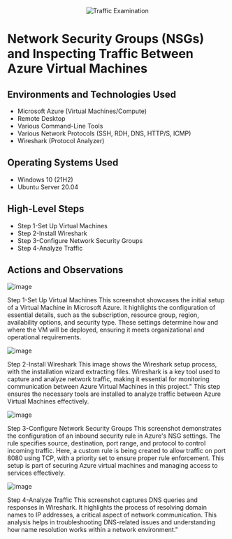 <p align="center">
<img src="https://i.imgur.com/Ua7udoS.png" alt="Traffic Examination"/>
</p>

<h1>Network Security Groups (NSGs) and Inspecting Traffic Between Azure Virtual Machines</h1>





<h2>Environments and Technologies Used</h2>

- Microsoft Azure (Virtual Machines/Compute)
- Remote Desktop
- Various Command-Line Tools
- Various Network Protocols (SSH, RDH, DNS, HTTP/S, ICMP)
- Wireshark (Protocol Analyzer)

<h2>Operating Systems Used </h2>

- Windows 10 (21H2)
- Ubuntu Server 20.04

<h2>High-Level Steps</h2>

- Step 1-Set Up Virtual Machines
- Step 2-Install Wireshark
- Step 3-Configure Network Security Groups
- Step 4-Analyze Traffic

<h2>Actions and Observations</h2>


![image](https://github.com/user-attachments/assets/4f1279e5-8f23-48b1-a5cd-73b43878973d)


Step 1-Set Up Virtual Machines
This screenshot showcases the initial setup of a Virtual Machine in Microsoft Azure. It highlights the configuration of essential details, such as the subscription, resource group, region, availability options, and security type. These settings determine how and where the VM will be deployed, ensuring it meets organizational and operational requirements.
<br />


![image](https://github.com/user-attachments/assets/ebd7426c-f0f8-4a66-9c0f-9e7282026158)


Step 2-Install Wireshark
This image shows the Wireshark setup process, with the installation wizard extracting files. Wireshark is a key tool used to capture and analyze network traffic, making it essential for monitoring communication between Azure Virtual Machines in this project."
This step ensures the necessary tools are installed to analyze traffic between Azure Virtual Machines effectively.



![image](https://github.com/user-attachments/assets/dca84d7a-0fce-4601-a3fa-db25f5c0870b)

Step 3-Configure Network Security Groups
This screenshot demonstrates the configuration of an inbound security rule in Azure's NSG settings. The rule specifies source, destination, port range, and protocol to control incoming traffic. Here, a custom rule is being created to allow traffic on port 8080 using TCP, with a priority set to ensure proper rule enforcement. This setup is part of securing Azure virtual machines and managing access to services effectively.







![image](https://github.com/user-attachments/assets/dba43ee7-e3ce-4614-a345-5bcab335f8c2)





Step 4-Analyze Traffic
This screenshot captures DNS queries and responses in Wireshark. It highlights the process of resolving domain names to IP addresses, a critical aspect of network communication. This analysis helps in troubleshooting DNS-related issues and understanding how name resolution works within a network environment."

